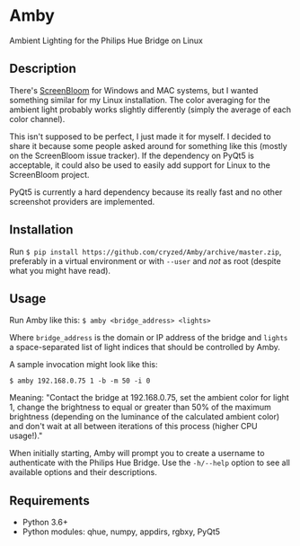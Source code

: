 # Amby
Ambient Lighting for the Philips Hue Bridge on Linux

## Description
There's [ScreenBloom] for Windows and MAC systems, but I wanted something similar for my Linux installation. The color
averaging for the ambient light probably works slightly differently (simply the average of each color channel).

This isn't supposed to be perfect, I just made it for myself. I decided to share it because some people asked around for
something like this (mostly on the ScreenBloom issue tracker). If the dependency on PyQt5 is acceptable, it could also
be used to easily add support for Linux to the ScreenBloom project.

PyQt5 is currently a hard dependency because its really fast and no other screenshot providers are implemented.

## Installation
Run `$ pip install https://github.com/cryzed/Amby/archive/master.zip`, preferably in a virtual environment or with
`--user` and _not_ as root (despite what you might have read).

## Usage
Run Amby like this: `$ amby <bridge_address> <lights>`

Where `bridge_address` is the domain or IP address of the bridge and `lights` a space-separated list of light indices
that should be controlled by Amby.

A sample invocation might look like this:

`$ amby 192.168.0.75 1 -b -m 50 -i 0`

Meaning: "Contact the bridge at 192.168.0.75, set the ambient color for light 1, change the brightness to equal or
greater than 50% of the maximum brightness (depending on the luminance of the calculated ambient color) and don't wait
at all between iterations of this process (higher CPU usage!)."

When initially starting, Amby will prompt you to create a username to authenticate with the Philips Hue Bridge. Use the
`-h/--help` option to see all available options and their descriptions.

## Requirements
* Python 3.6+
* Python modules: qhue, numpy, appdirs, rgbxy, PyQt5


[ScreenBloom]: https://github.com/kershner/screenBloom
